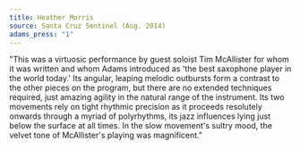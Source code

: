 ```yaml
---
title: Heather Morris
source: Santa Cruz Sentinel (Aug. 2014)
adams_press: "1"
---
```

"This was a virtuosic performance by guest soloist Tim McAllister for whom it was written and whom Adams introduced as 'the best saxophone player in the world today.' Its angular, leaping melodic outbursts form a contrast to the other pieces on the program, but there are no extended techniques required, just amazing agility in the natural range of the instrument. Its two movements rely on tight rhythmic precision as it proceeds resolutely onwards through a myriad of polyrhythms, its jazz influences lying just below the surface at all times. In the slow movement's sultry mood, the velvet tone of McAllister's playing was magnificent."